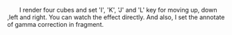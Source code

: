 &emsp;&emsp;I render four cubes and set 'I', 'K', 'J' and 'L' key for moving up, down ,left and right. You can watch the effect directly. And also, I set the annotate of gamma correction in fragment. 